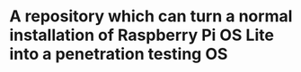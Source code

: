 # A repository which can turn a normal installation of Raspberry Pi OS Lite into a penetration testing OS 
